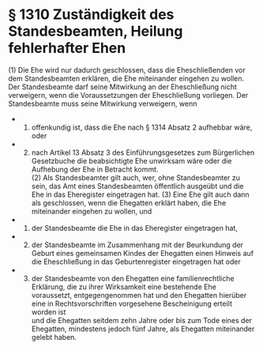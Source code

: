# § 1310 Zuständigkeit des Standesbeamten, Heilung fehlerhafter Ehen
(1) Die Ehe wird nur dadurch geschlossen, dass die Eheschließenden vor dem Standesbeamten erklären, die Ehe miteinander eingehen zu wollen. Der Standesbeamte darf seine Mitwirkung an der Eheschließung nicht verweigern, wenn die Voraussetzungen der Eheschließung vorliegen. Der Standesbeamte muss seine Mitwirkung verweigern, wenn
* 1. offenkundig ist, dass die Ehe nach § 1314 Absatz 2 aufhebbar wäre, oder
* 2. nach Artikel 13 Absatz 3 des Einführungsgesetzes zum Bürgerlichen Gesetzbuche die beabsichtigte Ehe unwirksam wäre oder die Aufhebung der Ehe in Betracht kommt.  
(2) Als Standesbeamter gilt auch, wer, ohne Standesbeamter zu sein, das Amt eines Standesbeamten öffentlich ausgeübt und die Ehe in das Eheregister eingetragen hat.
(3) Eine Ehe gilt auch dann als geschlossen, wenn die Ehegatten erklärt haben, die Ehe miteinander eingehen zu wollen, und
* 1. der Standesbeamte die Ehe in das Eheregister eingetragen hat,
* 2. der Standesbeamte im Zusammenhang mit der Beurkundung der Geburt eines gemeinsamen Kindes der Ehegatten einen Hinweis auf die Eheschließung in das Geburtenregister eingetragen hat oder
* 3. der Standesbeamte von den Ehegatten eine familienrechtliche Erklärung, die zu ihrer Wirksamkeit eine bestehende Ehe voraussetzt, entgegengenommen hat und den Ehegatten hierüber eine in Rechtsvorschriften vorgesehene Bescheinigung erteilt worden ist  
und die Ehegatten seitdem zehn Jahre oder bis zum Tode eines der Ehegatten, mindestens jedoch fünf Jahre, als Ehegatten miteinander gelebt haben.